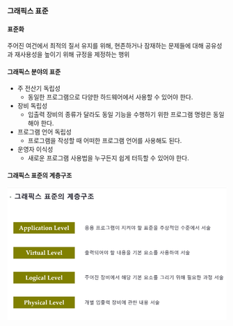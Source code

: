 ### 그래픽스 표준

#### 표준화

주어진 여건에서 최적의 질서 유지를 위해, 현존하거나 잠재하는 문제들에 대해 공유성과 재사용성을 높이기 위해 규정을 제정하는 행위

#### 그래픽스 분야의 표준

- 주 전산기 독립성
  - 동일한 프로그램으로 다양한 하드웨어에서 사용할 수 있어야 한다.
- 장비 독립성
  - 입출력 장비의 종류가 달라도 동일 기능을 수행하기 위한 프로그램 명령은 동일해야 한다.
- 프로그램 언어 독립성
  - 프로그램을 작성할 때 어떠한 프로그램 언어를 사용해도 된다.
- 운영자 이식성
  - 새로운 프로그램 사용법을 누구든지 쉽게 터득할 수 있어야 한다.

#### 그래픽스 표준의 계층구조

<img src="./그래픽스 표준의 계층 구조">
